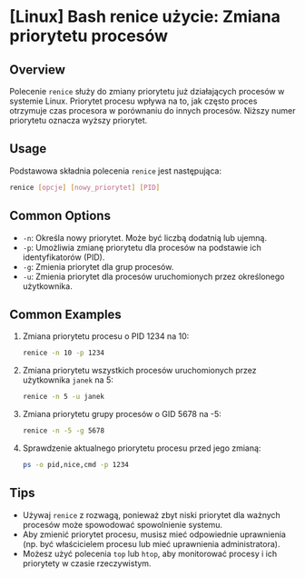 # [Linux] Bash renice użycie: Zmiana priorytetu procesów

## Overview
Polecenie `renice` służy do zmiany priorytetu już działających procesów w systemie Linux. Priorytet procesu wpływa na to, jak często proces otrzymuje czas procesora w porównaniu do innych procesów. Niższy numer priorytetu oznacza wyższy priorytet.

## Usage
Podstawowa składnia polecenia `renice` jest następująca:

```bash
renice [opcje] [nowy_priorytet] [PID]
```

## Common Options
- `-n`: Określa nowy priorytet. Może być liczbą dodatnią lub ujemną.
- `-p`: Umożliwia zmianę priorytetu dla procesów na podstawie ich identyfikatorów (PID).
- `-g`: Zmienia priorytet dla grup procesów.
- `-u`: Zmienia priorytet dla procesów uruchomionych przez określonego użytkownika.

## Common Examples
1. Zmiana priorytetu procesu o PID 1234 na 10:
   ```bash
   renice -n 10 -p 1234
   ```

2. Zmiana priorytetu wszystkich procesów uruchomionych przez użytkownika `janek` na 5:
   ```bash
   renice -n 5 -u janek
   ```

3. Zmiana priorytetu grupy procesów o GID 5678 na -5:
   ```bash
   renice -n -5 -g 5678
   ```

4. Sprawdzenie aktualnego priorytetu procesu przed jego zmianą:
   ```bash
   ps -o pid,nice,cmd -p 1234
   ```

## Tips
- Używaj `renice` z rozwagą, ponieważ zbyt niski priorytet dla ważnych procesów może spowodować spowolnienie systemu.
- Aby zmienić priorytet procesu, musisz mieć odpowiednie uprawnienia (np. być właścicielem procesu lub mieć uprawnienia administratora).
- Możesz użyć polecenia `top` lub `htop`, aby monitorować procesy i ich priorytety w czasie rzeczywistym.